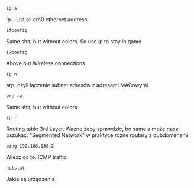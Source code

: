 ```
ip a
```
Ip - List all
eth0 ethernet address

```
ifconfig
```
Same shit, but without colors. So use ip to stay in game

```
iwconfig
```
Above but Wireless connections

```
ip n
```
arp, czyli łączenie subnet adresów z adresami MACowymi

```
arp -a 
```
Same shit, but without colors

```
ip r
```
Routing table 3rd Layer. Ważne żeby sprawdzić, bo samo a może nasz oszukać. "Segmented Network" w praktyce różne routery z dubdomenami

```
ping 192.168.138.2 
```
Wiesz co to. ICMP traffic

```
netstat
```
Jakie są urządzenia

